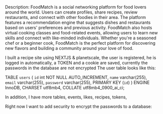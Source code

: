 Description: FoodMatch is a social networking platform for food lovers around the world. Users can create profiles, share recipes, review restaurants, and connect with other foodies in their area. The platform features a recommendation engine that suggests dishes and restaurants based on users' preferences and previous activity. FoodMatch also hosts virtual cooking classes and food-related events, allowing users to learn new skills and connect with like-minded individuals. Whether you're a seasoned chef or a beginner cook, FoodMatch is the perfect platform for discovering new flavors and building a community around your love of food.



I built a recipe site using NEXTJS & planetscale, the user is registered, he is logged in automatically, a TOKEN and a cookie are saved, currently the passwords in the database are not encrypted
The user table looks like this:

TABLE `users` (
`id` int NOT NULL AUTO_INCREMENT,
`name` varchar(255),
`email` varchar(255),
`password` varchar(255),
PRIMARY KEY (`id`)
) ENGINE InnoDB,
   CHARSET utf8mb4,
   COLLATE utf8mb4_0900_ai_ci;


In addition, I have more tables, events, likes, recipes, tokens,

Right now I want to add security to encrypt the passwords to a database: